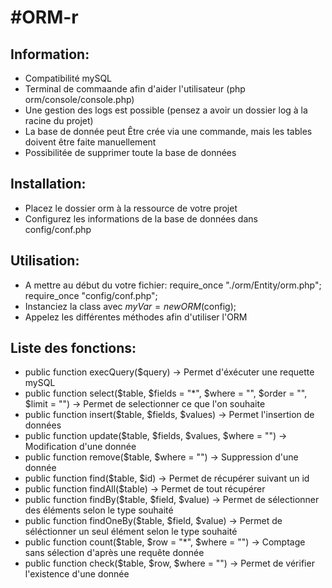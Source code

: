 #ORM-r
=====

Information:
------------

* Compatibilité mySQL
* Terminal de commaande afin d'aider l'utilisateur (php orm/console/console.php)
* Une gestion des logs est possible (pensez a avoir un dossier log à la racine du projet)
* La base de donnée peut Être crée via une commande, mais les tables doivent être faite manuellement
* Possibilitée de supprimer toute la base de données

Installation:
-------------

* Placez le dossier orm à la ressource de votre projet
* Configurez les informations de la base de données dans config/conf.php

Utilisation:
------------

* A mettre au début du votre fichier:
    require_once "./orm/Entity/orm.php";
    require_once "config/conf.php";
* Instanciez la class avec $myVar = new ORM($config);
* Appelez les différentes méthodes afin d'utiliser l'ORM

Liste des fonctions:
--------------------

* public function execQuery($query)
    -> Permet d'éxécuter une requette mySQL
* public function select($table, $fields = "*", $where = "", $order = "", $limit = "")
    -> Permet de selectionner ce que l'on souhaite
* public function insert($table, $fields, $values)
    -> Permet l'insertion de données
* public function update($table, $fields, $values, $where = "")
    -> Modification d'une donnée
* public function remove($table, $where = "")
    -> Suppression d'une donnée
* public function find($table, $id)
    -> Permet de récupérer suivant un id
* public function findAll($table)
    -> Permet de tout récupérer
* public function findBy($table, $field, $value)
    -> Permet de sélectionner des éléments selon le type souhaité
* public function findOneBy($table, $field, $value)
    -> Permet de séléctionner un seul élément selon le type souhaité
* public function count($table, $row = "*", $where = "")
    -> Comptage sans sélection d'après une requête donnée
* public function check($table, $row, $where = "")
    -> Permet de vérifier l'existence d'une donnée
